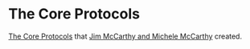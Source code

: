 The Core Protocols
==================

[The Core Protocols](http://algimantas.github.io/core-protocols/en/) that [Jim McCarthy and Michele McCarthy](http://www.mccarthyshow.com/) created.
